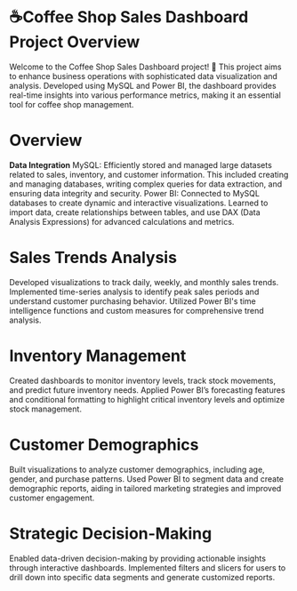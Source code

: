 # ☕Coffee Shop Sales Dashboard Project Overview
Welcome to the Coffee Shop Sales Dashboard project! 🎉 This project aims to enhance business operations with sophisticated data visualization and analysis. Developed using MySQL and Power BI, the dashboard provides real-time insights into various performance metrics, making it an essential tool for coffee shop management.

# Overview
**Data Integration**
MySQL: Efficiently stored and managed large datasets related to sales, inventory, and customer information. This included creating and managing databases, writing complex queries for data extraction, and ensuring data integrity and security.
Power BI: Connected to MySQL databases to create dynamic and interactive visualizations. Learned to import data, create relationships between tables, and use DAX (Data Analysis Expressions) for advanced calculations and metrics.
# Sales Trends Analysis #
Developed visualizations to track daily, weekly, and monthly sales trends.
Implemented time-series analysis to identify peak sales periods and understand customer purchasing behavior.
Utilized Power BI's time intelligence functions and custom measures for comprehensive trend analysis.
# Inventory Management #
Created dashboards to monitor inventory levels, track stock movements, and predict future inventory needs.
Applied Power BI’s forecasting features and conditional formatting to highlight critical inventory levels and optimize stock management.
# Customer Demographics #
Built visualizations to analyze customer demographics, including age, gender, and purchase patterns.
Used Power BI to segment data and create demographic reports, aiding in tailored marketing strategies and improved customer engagement.
# Strategic Decision-Making #
Enabled data-driven decision-making by providing actionable insights through interactive dashboards.
Implemented filters and slicers for users to drill down into specific data segments and generate customized reports.
